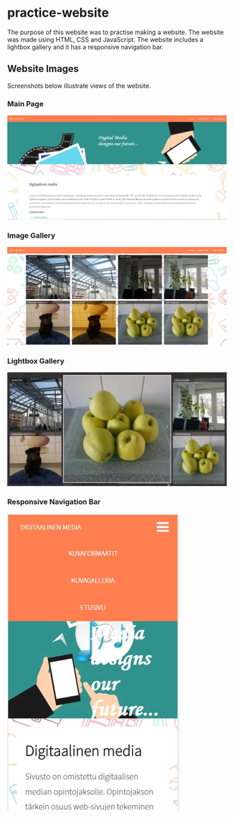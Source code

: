 # practice-website
The purpose of this website was to practise making a website.
The website was made using HTML, CSS and JavaScript.
The website includes a lightbox gallery and it has a responsive navigation bar.

## Website Images
Screenshots below illustrate views of the website.

### Main Page
![Screenshot](images/main-page.jpg)

### Image Gallery
![Screenshot](images/image-gallery.jpg)

### Lightbox Gallery
![Screenshot](images/lightbox.jpg)

### Responsive Navigation Bar
![Screenshot](images/res-nav-bar.jpg)